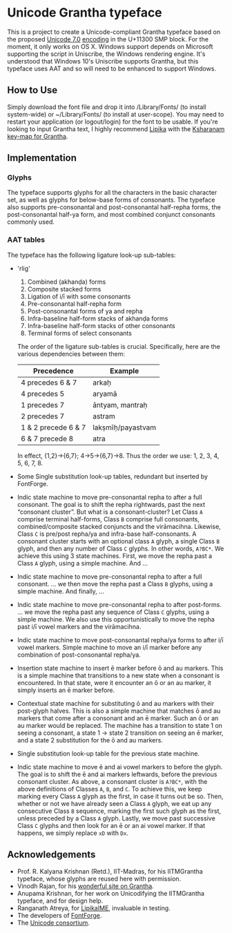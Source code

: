 # Unicode Grantha typeface

This is a project to create a Unicode-compliant Grantha typeface based on the proposed [Unicode 7.0](http://www.unicode.org/versions/beta-7.0.0.html) [encoding](http://std.dkuug.dk/JTC1/SC2/WG2/docs/n4135.pdf) in the U+11300 SMP block. For the moment, it only works on OS X. Windows support depends on Microsoft supporting the script in Uniscribe, the Windows rendering engine. It's understood that Windows 10's Uniscribe supports Grantha, but this typeface uses AAT and so will need to be enhanced to support Windows.

## How to Use

Simply download the font file and drop it into /Library/Fonts/ (to install system-wide) or ~/Library/Fonts/ (to install at user-scope). You may need to restart your application (or logout/login) for the font to be usable. If you're looking to input Grantha text, I highly recommend [Lipika](https://github.com/ratreya/Lipika_IME) with the [Ksharanam key-map for Grantha](https://bitbucket.org/OorNaattaan/keymap/src).

## Implementation

### Glyphs

The typeface supports glyphs for all the characters in the basic character set, as well as glyphs for below-base forms of consonants. The typeface also supports pre-consonantal and post-consonantal half-repha forms, the post-consonantal half-ya form, and most combined conjunct consonants commonly used.

### AAT tables

The typeface has the following ligature look-up sub-tables:

* 'rlig'
    1. Combined (akhanḍa) forms
    1. Composite stacked forms
    1. Ligation of i/ī with some consonants
    1. Pre-consonantal half-repha form
    1. Post-consonantal forms of ya and repha
    1. Infra-baseline half-form stacks of akhanḍa forms
    1. Infra-baseline half-form stacks of other consonants
    1. Terminal forms of select consonants

    The order of the ligature sub-tables is crucial. Specifically, here are the various dependencies between them:

    Precedence          | Example
    --------------------|--------
    4 precedes 6 & 7    | arkaḥ
    4 precedes 5        | aryamā
    1 precedes 7        | āntyam, mantraḥ
    2 precedes 7        | astram
    1 & 2 precede 6 & 7 | lakṣmīḥ/payastvam
    6 & 7 precede 8     | atra

    In effect, {1,2}→{6,7}; 4→5→{6,7}→8. Thus the order we use: 1, 2, 3, 4, 5, 6, 7, 8.

* Some Single substitution look-up tables, redundant but inserted by FontForge.
* Indic state machine to move pre-consonantal repha to after a full consonant.
    The goal is to shift the repha rightwards, past the next “consonant cluster”.
    But what is a consonant-cluster? Let Class `A` comprise terminal half-forms, Class `B` comprise full consonants, combined/composite stacked conjuncts and the virāmacihna. Likewise, Class `C` is pre/post repha/ya and infra-base half-consonants. A consonant cluster starts with an optional class `A` glyph, a single Class `B` glyph, and then any number of Class `C` glyphs. In other words, `A?BC*`. We achieve this using 3 state machines. First, we move the repha past a Class `A` glyph, using a simple machine. And …
* Indic state machine to move pre-consonantal repha to after a full consonant.
    … we then move the repha past a Class `B` glyphs, using a simple machine. And finally, …
* Indic state machine to move pre-consonantal repha to after post-forms.
    … we move the repha past any sequence of Class `C` glyphs, using a simple machine. We also use this opportunistically to move the repha past i/ī vowel markers and the virāmacihna.
* Indic state machine to move post-consonantal repha/ya forms to after i/ī vowel markers.
    Simple machine to move an i/ī marker before any combination of post-consonantal repha/ya.
* Insertion state machine to insert ē marker before ō and au markers.
    This is a simple machine that transitions to a new state when a consonant is encountered. In that state, were it encounter an ō or an au marker, it simply inserts an ē marker before.
* Contextual state machine for substituting ō and au markers with their post-glyph halves.
    This is also a simple machine that matches ō and au markers that come after a consonant and an ē marker. Such an ō or an au marker would be replaced. The machine has a transition to state 1 on seeing a consonant, a state 1 → state 2 transition on seeing an ē marker, and a state 2 substitution for the ō and au markers.
* Single substitution look-up table for the previous state machine.
* Indic state machine to move ē and ai vowel markers to before the glyph.
    The goal is to shift the ē and ai markers leftwards, before the previous consonant cluster. As above, a consonant cluster is `A?BC*`, with the above definitions of Classes `A`, `B`, and `C`.
    To achieve this, we keep marking every Class `A` glyph as the first, in case it turns out be so. Then, whether or not we have already seen a Class `A` glyph, we eat up any consecutive Class `B` sequence, marking the first such glyph as the first, unless preceded by a Class `A` glyph. Lastly, we move past successive Class `C` glyphs and then look for an ē or an ai vowel marker. If that happens, we simply replace `xD` with `Dx`.

## Acknowledgements

* Prof. R. Kalyana Krishnan (Retd.), IIT-Madras, for his IITMGrantha typeface, whose glyphs are reused here with permission.
* Vinodh Rajan, for his [wonderful site on Grantha](http://www.virtualvinodh.com/grantha-lipitva).
* Anupama Krishnan, for her work on Unicodifying the IITMGrantha typeface, and for design help.
* Ranganath Atreya, for [LipikaIME](https://github.com/ratreya/Lipika_IME), invaluable in testing.
* The developers of [FontForge](http://fontforge.github.io/).
* The [Unicode consortium](http://unicode.org).
